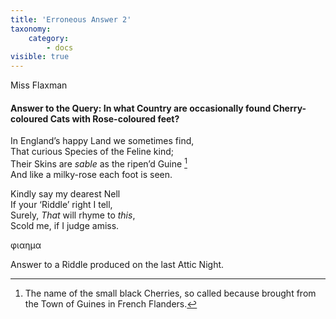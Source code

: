 ```yaml
---
title: 'Erroneous Answer 2'
taxonomy:
    category:
        - docs
visible: true
---
```


<div class="author">Miss Flaxman</div>

#### Answer to the Query: In what Country are occasionally found Cherry-coloured Cats with Rose-coloured feet?

In England’s happy Land we sometimes find,  
That curious Species of the Feline kind;  
Their Skins are *sable* as the ripen’d Guine [^1]  
And like a milky-rose each foot is seen.  

Kindly say my dearest Nell  
If your ‘Riddle’ right I tell,  
Surely, *That* will rhyme to *this*,  
Scold me, if I judge amiss.  

φιαημα

Answer to a Riddle produced on the last Attic Night.

[^1]: The name of the small black Cherries, so called because brought from the Town of Guines in French Flanders.